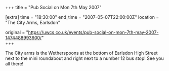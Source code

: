 +++
title = "Pub Social on Mon 7th May 2007"

[extra]
time = "18:30:00"
end_time = "2007-05-07T22:00:00Z"
location = "The City Arms, Earlsdon"

original = "https://uwcs.co.uk/events/pub-social-on-mon-7th-may-2007-1474488993600/"    
+++

The City arms is the Wetherspoons at the bottom of Earlsdon High Street next to the mini roundabout and right next to a number 12 bus stop\! See you all there\!

